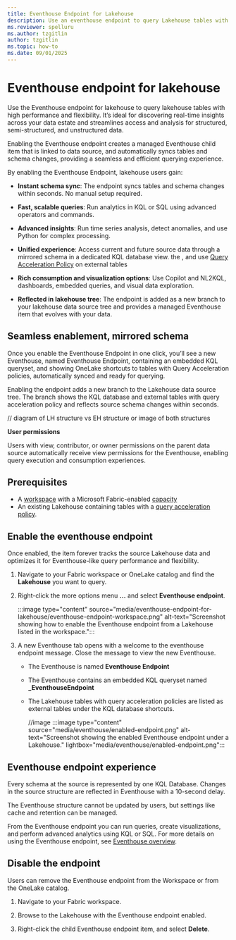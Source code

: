 ```yaml
---
title: Eventhouse Endpoint for Lakehouse
description: Use an eventhouse endpoint to query Lakehouse tables with enhanced performance and flexibility in Real-Time Intelligence.
ms.reviewer: spelluru
ms.author: tzgitlin
author: tzgitlin
ms.topic: how-to
ms.date: 09/01/2025
---
```


# Eventhouse endpoint for lakehouse

Use the Eventhouse endpoint for lakehouse to query lakehouse tables with high performance and flexibility. It’s ideal for discovering real-time insights across your data estate and streamlines access and analysis for structured, semi-structured, and unstructured data.

Enabling the Eventhouse endpoint creates a managed Eventhouse child item that is linked to data source, and automatically syncs tables and schema changes, providing a seamless and efficient querying experience.

By enabling the Eventhouse Endpoint, lakehouse users gain:

* **Instant schema sync**: The endpoint syncs tables and schema changes within seconds. No manual setup required.

* **Fast, scalable queries**: Run analytics in KQL or SQL using advanced operators and commands.

* **Advanced insights**: Run time series analysis, detect anomalies, and use Python for complex processing.

* **Unified experience**: Access current and future source data through a mirrored schema in a dedicated KQL database view. the , and use [Query Acceleration Policy](query-acceleration-overview.md) on external tables

* **Rich consumption and visualization options**: Use Copilot and NL2KQL, dashboards, embedded queries, and visual data exploration.

* **Reflected in lakehouse tree**: The endpoint is added as a new branch to your lakehouse data source tree and provides a managed Eventhouse item that evolves with your data.

## Seamless enablement, mirrored schema

Once you enable the Eventhouse Endpoint in one click, you’ll see a new Eventhouse, named Eventhouse Endpoint, containing an embedded KQL queryset, and showing OneLake shortcuts to tables with Query Acceleration policies, automatically synced and ready for querying.

Enabling the endpoint adds a new branch to the Lakehouse data source tree. The branch shows the KQL database and external tables with query acceleration policy and reflects source schema changes within seconds.

// diagram of LH structure vs EH structure or image of both structures

**User permissions**

Users with view, contributor, or owner permissions on the parent data source automatically receive view permissions for the Eventhouse, enabling query execution and consumption experiences.

## Prerequisites

- A [workspace](../../fundamentals/create-workspaces.md) with a Microsoft Fabric-enabled [capacity](../../enterprise/licenses.md#capacity)
- An existing Lakehouse containing tables with a [query acceleration policy](query-acceleration-overview.md).

## Enable the eventhouse endpoint

Once enabled, the item forever tracks the source Lakehouse data and optimizes it for Eventhouse-like query performance and flexibility.

1. Navigate to your Fabric workspace or OneLake catalog and find the **Lakehouse** you want to query.

1. Right-click the more options menu **...** and select **Eventhouse endpoint**.

    :::image type="content" source="media/eventhouse-endpoint-for-lakehouse/eventhouse-endpoint-workspace.png" alt-text="Screenshot showing how to enable the Eventhouse endpoint from a Lakehouse listed in the workspace.":::

1. A new Eventhouse tab opens with a welcome to the eventhouse endpoint message. Close the message to view the new Eventhouse.

    - The Eventhouse is named **Eventhouse Endpoint** 
    - The Eventhouse contains an embedded KQL queryset named **<LakhouseName>_EventhouseEndpoint**
    - The Lakehouse tables with query acceleration policies are listed as external tables under the KQL database shortcuts.
        
        //image
        :::image type="content" source="media/eventhouse/enabled-endpoint.png" alt-text="Screenshot showing the enabled Eventhouse endpoint under a Lakehouse." lightbox="media/eventhouse/enabled-endpoint.png":::

## Eventhouse endpoint experience

Every schema at the source is represented by one KQL Database. Changes in the source structure are reflected in Eventhouse with a 10-second delay.  

The Eventhouse structure cannot be updated by users, but settings like cache and retention can be managed.

From the Eventhouse endpoint you can run queries, create visualizations, and perform advanced analytics using KQL or SQL. For more details on using the Eventhouse endpoint, see [Eventhouse overview](eventhouse.md).

## Disable the endpoint

Users can remove the Eventhouse endpoint from the Workspace or from the OneLake catalog.

1. Navigate to your Fabric workspace.

1. Browse to the Lakehouse with the Eventhouse endpoint enabled.

1. Right-click the child Eventhouse endpoint item, and select **Delete**.
